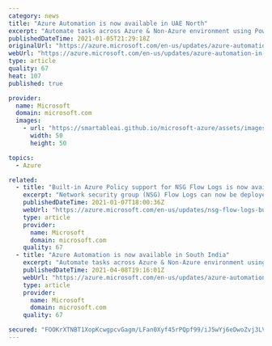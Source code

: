 ```yaml
---
category: news
title: "Azure Automation is now available in UAE North"
excerpt: "Automate tasks across Azure & Non-Azure environment using PowerShell and Python based scripts. "
publishedDateTime: 2021-01-05T21:29:18Z
originalUrl: "https://azure.microsoft.com/en-us/updates/azure-automation-in-uae-north-region/"
webUrl: "https://azure.microsoft.com/en-us/updates/azure-automation-in-uae-north-region/"
type: article
quality: 67
heat: 107
published: true

provider:
  name: Microsoft
  domain: microsoft.com
  images:
    - url: "https://smartableai.github.io/microsoft-azure/assets/images/organizations/microsoft.com-50x50.jpg"
      width: 50
      height: 50

topics:
  - Azure

related:
  - title: "Built-in Azure Policy support for NSG Flow Logs is now available"
    excerpt: "Network security group (NSG) Flow Logs can now be deployed and managed using built-in Azure policies.  You don't need to write your own policies to manage NSG Flow Log deployments."
    publishedDateTime: 2021-01-07T18:00:36Z
    webUrl: "https://azure.microsoft.com/en-us/updates/nsg-flow-logs-built-in-azure-policy/"
    type: article
    provider:
      name: Microsoft
      domain: microsoft.com
    quality: 67
  - title: "Azure Automation is now available in South India"
    excerpt: "Automate tasks across Azure & Non-Azure environment using PowerShell and Python based scripts. "
    publishedDateTime: 2021-04-08T19:16:01Z
    webUrl: "https://azure.microsoft.com/en-us/updates/azure-automation-in-south-india-region/"
    type: article
    provider:
      name: Microsoft
      domain: microsoft.com
    quality: 67

secured: "FOOKrXTNBT1XopKcwgpcvGagm/LFan0Xyf45rPQpf99/iJ5wYj6eDwoZvj3LVBXkHkiv0dIykPqLotuPb+qPVqM1/b6chmD0vd4Mat1SD3KOp0Qv3JXF2i8rw2V+5p57ejn98jKwkogygN3q7QZwXn1M7C2vBrK7uJo7cAVm8Bi3a8XPqE3AX8fPfLKGQu8BSgLeYv5cg5lHPW43yTCf8KD3cUAP2pf/hoiq9NH44VsP5uc9lPBYnqX4HlFTHKkqzGoZKFmnjgTcEhVL8GT61xaRPG/cCtl1UYdPevoKK5gjA2BgQfQSlHrrUfYb5NjVG7zJIHh0O3E73/jVfkOZOGwK3kF2vMzNj4+/t9PhdB4=;BF5tTgQHBU9lAw4oW65ilg=="
---
```


